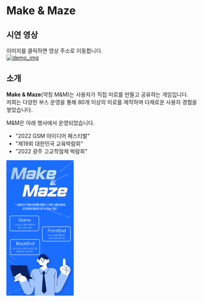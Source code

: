 # Make & Maze

## 시연 영상

이미지를 클릭하면 영상 주소로 이동합니다.  
<a href="https://drive.google.com/file/d/1-OhGfzNXHyNPxHM6rI-bs1BDKZwVEjy8/view">
    <img src="https://github.com/Make-Maze/.github/assets/80192911/da590281-c314-4333-ba8d-484a52b65b84" width="60%" alt="demo_img">
</a>

## 소개
**Make & Maze**(약칭 M&M)는 사용자가 직접 미로를 만들고 공유하는 게임입니다.    
저희는 다양한 부스 운영을 통해 80개 이상의 미로를 제작하며 다채로운 사용자 경험을 쌓았습니다.

M&M은 아래 행사에서 운영되었습니다.

- "2022 GSM 아이디어 페스티벌"
- "제19회 대한민국 교육박람회"
- "2022 광주 고교학점제 박람회"

<img src="https://github.com/Make-Maze/.github/blob/main/profile/intro_1.png" width="35%" alt="소개_이미지">
